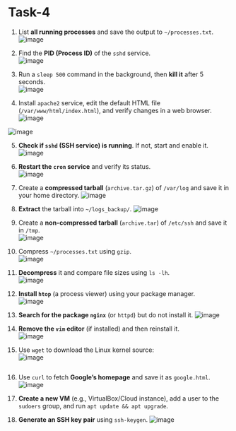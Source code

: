 # Task-4
1. List **all running processes** and save the output to `~/processes.txt`.  
![image](https://github.com/user-attachments/assets/723ca425-6033-4b86-bb82-fd4fd29114e7)

2. Find the **PID (Process ID)** of the `sshd` service.  
![image](https://github.com/user-attachments/assets/2469e818-6372-4015-9f15-eb87dec8ef92)

3. Run a `sleep 500` command in the background, then **kill it** after 5 seconds.  
![image](https://github.com/user-attachments/assets/b222f16d-92a0-4a0a-8e5d-6ef9a80b8a0e)

4. Install `apache2` service, edit the default HTML file (`/var/www/html/index.html`), and verify changes in a web browser.
![image](https://github.com/user-attachments/assets/8ce4157f-343f-4aad-8c3e-af22909cf48a)
 
![image](https://github.com/user-attachments/assets/ed6b4763-6832-4790-93d6-f0150829b3eb)
 
5. **Check if `sshd` (SSH service) is running**. If not, start and enable it.  
![image](https://github.com/user-attachments/assets/75337173-e831-47f5-884a-19cbaf2665a6)

6. **Restart the `cron` service** and verify its status.  
![image](https://github.com/user-attachments/assets/46de10de-9380-4125-87e9-2959ff05c1a7)

7. Create a **compressed tarball** (`archive.tar.gz`) of `/var/log` and save it in your home directory. 
![image](https://github.com/user-attachments/assets/e52f86b7-b8fe-444c-bfac-d6bc5cc2cef4)
 
8. **Extract** the tarball into `~/logs_backup/`. 
![image](https://github.com/user-attachments/assets/fa6c14de-c15a-4066-b4c0-36491452806b)
 
9. Create a **non-compressed tarball** (`archive.tar`) of `/etc/ssh` and save it in `/tmp`.  
![image](https://github.com/user-attachments/assets/b0ef1f8f-c1a5-42a9-8c1e-f1407e1fd7b6)

10. Compress `~/processes.txt` using `gzip`.  
![image](https://github.com/user-attachments/assets/661bf04a-dca4-4b03-aa78-abb4103e4193)

11. **Decompress** it and compare file sizes using `ls -lh`.  
![image](https://github.com/user-attachments/assets/6bd022ff-7361-46db-a185-b33db3774bce)

12. **Install `htop`** (a process viewer) using your package manager.  
![image](https://github.com/user-attachments/assets/86168b6a-c8f6-4dd2-bfbf-cfdaed632fdd)

13. **Search for the package `nginx`** (or `httpd`) but do not install it. 
![image](https://github.com/user-attachments/assets/65b7f855-5237-4231-a961-da4e68d28533)
 
14. **Remove the `vim` editor** (if installed) and then reinstall it.  
![image](https://github.com/user-attachments/assets/9dcd69d0-7e35-497a-88d9-e1701f4ada58)

15. Use `wget` to download the Linux kernel source:  
    ![image](https://github.com/user-attachments/assets/4584881b-0abd-4798-87fe-b22462474c71)

    ```  
16. Use `curl` to fetch **Google’s homepage** and save it as `google.html`.  
![image](https://github.com/user-attachments/assets/3111907b-e7ea-44ae-ac76-63ed21f33c16)

17. **Create a new VM** (e.g., VirtualBox/Cloud instance), add a user to the `sudoers` group, and run `apt update && apt upgrade`.  
18. **Generate an SSH key pair** using `ssh-keygen`. 
![image](https://github.com/user-attachments/assets/34c8b132-0447-465f-b1d0-71c519ac7055)
 


